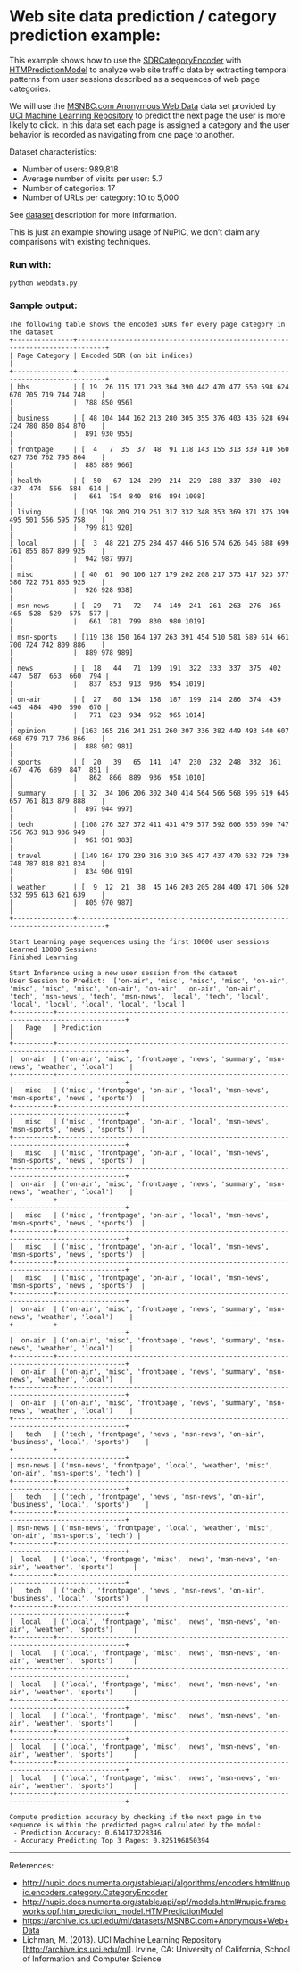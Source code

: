 # Web site data prediction / category prediction example:

This example shows how to use the [SDRCategoryEncoder][1] with [HTMPredictionModel][2] to analyze web site traffic data by extracting temporal patterns from user sessions described as a sequences of web page categories.

We will use the [MSNBC.com Anonymous Web Data][3] data set provided by [UCI Machine Learning Repository][4] to predict the next page the user is more likely to click. In this data set each page is assigned a category and the user behavior is recorded as navigating from one page to another.

Dataset characteristics:

  - Number of users: 989,818
  - Average number of visits per user: 5.7
  - Number of categories: 17
  - Number of URLs per category: 10 to 5,000

See [dataset][3] description for more information.

This is just an example showing usage of NuPIC, we don’t claim any comparisons with existing techniques.

### Run with:
```  
python webdata.py
```

### Sample output:
```text
The following table shows the encoded SDRs for every page category in the dataset
+---------------+-----------------------------------------------------------------------------+
| Page Category | Encoded SDR (on bit indices)                                                |
+---------------+-----------------------------------------------------------------------------+
| bbs           | [ 19  26 115 171 293 364 390 442 470 477 550 598 624 670 705 719 744 748    |
|               |  788 850 956]                                                               |
| business      | [ 48 104 144 162 213 280 305 355 376 403 435 628 694 724 780 850 854 870    |
|               |  891 930 955]                                                               |
| frontpage     | [  4   7  35  37  48  91 118 143 155 313 339 410 560 627 736 762 795 864    |
|               |  885 889 966]                                                               |
| health        | [  50   67  124  209  214  229  288  337  380  402  437  474  566  584  614 |
|               |   661  754  840  846  894 1008]                                             |
| living        | [195 198 209 219 261 317 332 348 353 369 371 375 399 495 501 556 595 758    |
|               |  799 813 920]                                                               |
| local         | [  3  48 221 275 284 457 466 516 574 626 645 688 699 761 855 867 899 925    |
|               |  942 987 997]                                                               |
| misc          | [ 40  61  90 106 127 179 202 208 217 373 417 523 577 580 722 751 865 925    |
|               |  926 928 938]                                                               |
| msn-news      | [  29   71   72   74  149  241  261  263  276  365  465  528  529  575  577 |
|               |   661  781  799  830  980 1019]                                             |
| msn-sports    | [119 138 150 164 197 263 391 454 510 581 589 614 661 700 724 742 809 886    |
|               |  889 978 989]                                                               |
| news          | [  18   44   71  109  191  322  333  337  375  402  447  587  653  660  794 |
|               |   837  853  913  936  954 1019]                                             |
| on-air        | [  27   80  134  158  187  199  214  286  374  439  445  484  490  590  670 |
|               |   771  823  934  952  965 1014]                                             |
| opinion       | [163 165 216 241 251 260 307 336 382 449 493 540 607 668 679 717 736 866    |
|               |  888 902 981]                                                               |
| sports        | [  20   39   65  141  147  230  232  248  332  361  467  476  689  847  851 |
|               |   862  866  889  936  958 1010]                                             |
| summary       | [ 32  34 106 206 302 340 414 564 566 568 596 619 645 657 761 813 879 888    |
|               |  897 944 997]                                                               |
| tech          | [108 276 327 372 411 431 479 577 592 606 650 690 747 756 763 913 936 949    |
|               |  961 981 983]                                                               |
| travel        | [149 164 179 239 316 319 365 427 437 470 632 729 739 748 787 818 821 824    |
|               |  834 906 919]                                                               |
| weather       | [  9  12  21  38  45 146 203 205 284 400 471 506 520 532 595 613 621 639    |
|               |  805 970 987]                                                               |
+---------------+-----------------------------------------------------------------------------+

Start Learning page sequences using the first 10000 user sessions
Learned 10000 Sessions
Finished Learning

Start Inference using a new user session from the dataset
User Session to Predict:  ['on-air', 'misc', 'misc', 'misc', 'on-air', 'misc', 'misc', 'misc', 'on-air', 'on-air', 'on-air', 'on-air', 'tech', 'msn-news', 'tech', 'msn-news', 'local', 'tech', 'local', 'local', 'local', 'local', 'local', 'local']
+----------+---------------------------------------------------------------------------------------+
|   Page   | Prediction                                                                            |
+----------+---------------------------------------------------------------------------------------+
|  on-air  | ('on-air', 'misc', 'frontpage', 'news', 'summary', 'msn-news', 'weather', 'local')    |
+----------+---------------------------------------------------------------------------------------+
|   misc   | ('misc', 'frontpage', 'on-air', 'local', 'msn-news', 'msn-sports', 'news', 'sports')  |
+----------+---------------------------------------------------------------------------------------+
|   misc   | ('misc', 'frontpage', 'on-air', 'local', 'msn-news', 'msn-sports', 'news', 'sports')  |
+----------+---------------------------------------------------------------------------------------+
|   misc   | ('misc', 'frontpage', 'on-air', 'local', 'msn-news', 'msn-sports', 'news', 'sports')  |
+----------+---------------------------------------------------------------------------------------+
|  on-air  | ('on-air', 'misc', 'frontpage', 'news', 'summary', 'msn-news', 'weather', 'local')    |
+----------+---------------------------------------------------------------------------------------+
|   misc   | ('misc', 'frontpage', 'on-air', 'local', 'msn-news', 'msn-sports', 'news', 'sports')  |
+----------+---------------------------------------------------------------------------------------+
|   misc   | ('misc', 'frontpage', 'on-air', 'local', 'msn-news', 'msn-sports', 'news', 'sports')  |
+----------+---------------------------------------------------------------------------------------+
|   misc   | ('misc', 'frontpage', 'on-air', 'local', 'msn-news', 'msn-sports', 'news', 'sports')  |
+----------+---------------------------------------------------------------------------------------+
|  on-air  | ('on-air', 'misc', 'frontpage', 'news', 'summary', 'msn-news', 'weather', 'local')    |
+----------+---------------------------------------------------------------------------------------+
|  on-air  | ('on-air', 'misc', 'frontpage', 'news', 'summary', 'msn-news', 'weather', 'local')    |
+----------+---------------------------------------------------------------------------------------+
|  on-air  | ('on-air', 'misc', 'frontpage', 'news', 'summary', 'msn-news', 'weather', 'local')    |
+----------+---------------------------------------------------------------------------------------+
|  on-air  | ('on-air', 'misc', 'frontpage', 'news', 'summary', 'msn-news', 'weather', 'local')    |
+----------+---------------------------------------------------------------------------------------+
|   tech   | ('tech', 'frontpage', 'news', 'msn-news', 'on-air', 'business', 'local', 'sports')    |
+----------+---------------------------------------------------------------------------------------+
| msn-news | ('msn-news', 'frontpage', 'local', 'weather', 'misc', 'on-air', 'msn-sports', 'tech') |
+----------+---------------------------------------------------------------------------------------+
|   tech   | ('tech', 'frontpage', 'news', 'msn-news', 'on-air', 'business', 'local', 'sports')    |
+----------+---------------------------------------------------------------------------------------+
| msn-news | ('msn-news', 'frontpage', 'local', 'weather', 'misc', 'on-air', 'msn-sports', 'tech') |
+----------+---------------------------------------------------------------------------------------+
|  local   | ('local', 'frontpage', 'misc', 'news', 'msn-news', 'on-air', 'weather', 'sports')     |
+----------+---------------------------------------------------------------------------------------+
|   tech   | ('tech', 'frontpage', 'news', 'msn-news', 'on-air', 'business', 'local', 'sports')    |
+----------+---------------------------------------------------------------------------------------+
|  local   | ('local', 'frontpage', 'misc', 'news', 'msn-news', 'on-air', 'weather', 'sports')     |
+----------+---------------------------------------------------------------------------------------+
|  local   | ('local', 'frontpage', 'misc', 'news', 'msn-news', 'on-air', 'weather', 'sports')     |
+----------+---------------------------------------------------------------------------------------+
|  local   | ('local', 'frontpage', 'misc', 'news', 'msn-news', 'on-air', 'weather', 'sports')     |
+----------+---------------------------------------------------------------------------------------+
|  local   | ('local', 'frontpage', 'misc', 'news', 'msn-news', 'on-air', 'weather', 'sports')     |
+----------+---------------------------------------------------------------------------------------+
|  local   | ('local', 'frontpage', 'misc', 'news', 'msn-news', 'on-air', 'weather', 'sports')     |
+----------+---------------------------------------------------------------------------------------+
|  local   | ('local', 'frontpage', 'misc', 'news', 'msn-news', 'on-air', 'weather', 'sports')     |
+----------+---------------------------------------------------------------------------------------+

Compute prediction accuracy by checking if the next page in the sequence is within the predicted pages calculated by the model:
 - Prediction Accuracy: 0.614173228346
 - Accuracy Predicting Top 3 Pages: 0.825196850394

```

----------------------------------------------------------------------------------------
References:
- http://nupic.docs.numenta.org/stable/api/algorithms/encoders.html#nupic.encoders.category.CategoryEncoder
- http://nupic.docs.numenta.org/stable/api/opf/models.html#nupic.frameworks.opf.htm_prediction_model.HTMPredictionModel
- https://archive.ics.uci.edu/ml/datasets/MSNBC.com+Anonymous+Web+Data
- Lichman, M. (2013). UCI Machine Learning Repository [http://archive.ics.uci.edu/ml].
  Irvine, CA: University of California, School of Information and Computer Science

[1]: http://nupic.docs.numenta.org/stable/api/algorithms/encoders.html#nupic.encoders.category.CategoryEncoder
[2]: http://nupic.docs.numenta.org/stable/api/opf/models.html#nupic.frameworks.opf.htm_prediction_model.HTMPredictionModel
[3]: https://archive.ics.uci.edu/ml/datasets/MSNBC.com+Anonymous+Web+Data
[4]: http://archive.ics.uci.edu/ml
